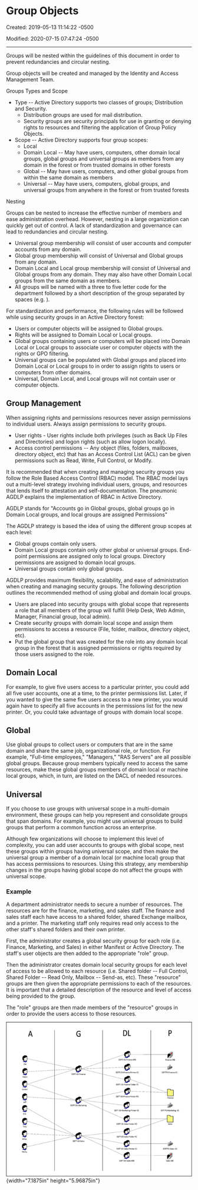 # Group Objects

Created: 2019-05-13 11:14:22 -0500

Modified: 2020-07-15 07:47:24 -0500

---

Groups will be nested within the guidelines of this document in order to prevent redundancies and circular nesting.

Group objects will be created and managed by the Identity and Access Management Team.

Groups Types and Scope

- Type -- Active Directory supports two classes of groups; Distribution and Security.
  - Distribution groups are used for mail distribution.
  - Security groups are security principals for use in granting or denying rights to resources and filtering the application of Group Policy Objects.
- Scope -- Active Directory supports four group scopes:
  - Local
  - Domain Local -- May have users, computers, other domain local groups, global groups and universal groups as members from any domain in the forest or from trusted domains in other forests
  - Global -- May have users, computers, and other global groups from within the same domain as members
  - Universal -- May have users, computers, global groups, and universal groups from anywhere in the forest or from trusted forests

Nesting

Groups can be nested to increase the effective number of members and ease administration overhead. However, nesting in a large organization can quickly get out of control. A lack of standardization and governance can lead to redundancies and circular nesting.

- Universal group membership will consist of user accounts and computer accounts from any domain.
- Global group membership will consist of Universal and Global groups from any domain.
- Domain Local and Local group membership will consist of Universal and Global groups from any domain. They may also have other Domain Local groups from the same domain as members.
- All groups will be named with a three to five letter code for the department followed by a short description of the group separated by spaces (e.g. <dept> <description>).

For standardization and performance, the following rules will be followed while using security groups in an Active Directory forest:

- Users or computer objects will be assigned to Global groups.
- Rights will be assigned to Domain Local or Local groups.
- Global groups containing users or computers will be placed into Domain Local or Local groups to associate user or computer objects with the rights or GPO filtering.
- Universal groups can be populated with Global groups and placed into Domain Local or Local groups to in order to assign rights to users or computers from other domains.
- Universal, Domain Local, and Local groups will not contain user or computer objects.

## Group Management

When assigning rights and permissions resources never assign permissions to individual users. Always assign permissions to security groups.

- User rights - User rights include both privileges (such as Back Up Files and Directories) and logon rights (such as allow logon locally).
- Access control permissions -- Any object (files, folders, mailboxes, directory object, etc) that has an Access Control List (ACL) can be given permissions such as Read, Write, Full Control, or Modify.

It is recommended that when creating and managing security groups you follow the Role Based Access Control (RBAC) model. The RBAC model lays out a multi-level strategy involving individual users, groups, and resources that lends itself to attestation and self-documentation. The pneumonic AGDLP explains the implementation of RBAC in Active Directory.

AGDLP stands for "Accounts go in Global groups, global groups go in Domain Local groups, and local groups are assigned Permissions"

The AGDLP strategy is based the idea of using the different group scopes at each level:

- Global groups contain only users.
- Domain Local groups contain only other global or universal groups. End-point permissions are assigned only to local groups. Directory permissions are assigned to domain local groups.
- Universal groups contain only global groups.

AGDLP provides maximum flexibility, scalability, and ease of administration when creating and managing security groups. The following description outlines the recommended method of using global and domain local groups.

- Users are placed into security groups with global scope that represents a role that all members of the group will fulfill (Help Desk, Web Admin, Manager, Financial group, local admin).
- Create security groups with domain local scope and assign them permissions to access a resource (File, folder, mailbox, directory object, etc).
- Put the global group that was created for the role into any domain local group in the forest that is assigned permissions or rights required by those users assigned to the role.

## Domain Local

For example, to give five users access to a particular printer, you could add all five user accounts, one at a time, to the printer permissions list. Later, if you wanted to give the same five users access to a new printer, you would again have to specify all five accounts in the permissions list for the new printer. Or, you could take advantage of groups with domain local scope.

## Global

Use global groups to collect users or computers that are in the same domain and share the same job, organizational role, or function. For example, "Full-time employees," "Managers," "RAS Servers" are all possible global groups. Because group members typically need to access the same resources, make these global groups members of domain local or machine local groups, which, in turn, are listed on the DACL of needed resources.

## Universal

If you choose to use groups with universal scope in a multi-domain environment, these groups can help you represent and consolidate groups that span domains. For example, you might use universal groups to build groups that perform a common function across an enterprise.

Although few organizations will choose to implement this level of complexity, you can add user accounts to groups with global scope, nest these groups within groups having universal scope, and then make the universal group a member of a domain local (or machine local) group that has access permissions to resources. Using this strategy, any membership changes in the groups having global scope do not affect the groups with universal scope.

### Example

A department administrator needs to secure a number of resources. The resources are for the finance, marketing, and sales staff. The finance and sales staff each have access to a shared folder, shared Exchange mailbox, and a printer. The marketing staff only requires read only access to the other staff's shared folders and their own printer.

First, the administrator creates a global security group for each role (i.e. Finance, Marketing, and Sales) in either Manifest or Active Directory. The staff's user objects are then added to the appropriate "role" group.

Then the administrator creates domain local security groups for each level of access to be allowed to each resource (i.e. Shared folder -- Full Control, Shared Folder -- Read Only, Mailbox -- Send-as, etc). These "resource" groups are then given the appropriate permissions to each of the resources. It is important that a detailed description of the resource and level of access being provided to the group.

The "role" groups are then made members of the "resource" groups in order to provide the users access to those resources.

![Machine generated alternative text: ](media/Active-Directory_Group-Objects-image1.png){width="7.1875in" height="5.96875in"}
